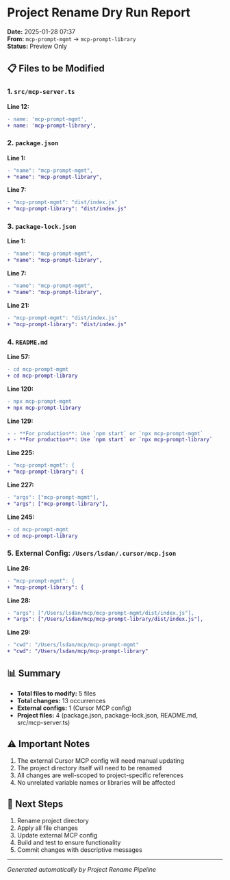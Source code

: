 # Project Rename Dry Run Report
**Date:** 2025-01-28 07:37  
**From:** `mcp-prompt-mgmt` → `mcp-prompt-library`  
**Status:** Preview Only

## 📋 Files to be Modified

### 1. `src/mcp-server.ts`
**Line 12:**
```diff
- name: 'mcp-prompt-mgmt',
+ name: 'mcp-prompt-library',
```

### 2. `package.json`
**Line 1:**
```diff
- "name": "mcp-prompt-mgmt",
+ "name": "mcp-prompt-library",
```

**Line 7:**
```diff
- "mcp-prompt-mgmt": "dist/index.js"
+ "mcp-prompt-library": "dist/index.js"
```

### 3. `package-lock.json`
**Line 1:**
```diff
- "name": "mcp-prompt-mgmt",
+ "name": "mcp-prompt-library",
```

**Line 7:**
```diff
- "name": "mcp-prompt-mgmt",
+ "name": "mcp-prompt-library",
```

**Line 21:**
```diff
- "mcp-prompt-mgmt": "dist/index.js"
+ "mcp-prompt-library": "dist/index.js"
```

### 4. `README.md`
**Line 57:**
```diff
- cd mcp-prompt-mgmt
+ cd mcp-prompt-library
```

**Line 120:**
```diff
- npx mcp-prompt-mgmt
+ npx mcp-prompt-library
```

**Line 129:**
```diff
- - **For production**: Use `npm start` or `npx mcp-prompt-mgmt`
+ - **For production**: Use `npm start` or `npx mcp-prompt-library`
```

**Line 225:**
```diff
- "mcp-prompt-mgmt": {
+ "mcp-prompt-library": {
```

**Line 227:**
```diff
- "args": ["mcp-prompt-mgmt"],
+ "args": ["mcp-prompt-library"],
```

**Line 245:**
```diff
- cd mcp-prompt-mgmt
+ cd mcp-prompt-library
```

### 5. External Config: `/Users/lsdan/.cursor/mcp.json`
**Line 26:**
```diff
- "mcp-prompt-mgmt": {
+ "mcp-prompt-library": {
```

**Line 28:**
```diff
- "args": ["/Users/lsdan/mcp/mcp-prompt-mgmt/dist/index.js"],
+ "args": ["/Users/lsdan/mcp/mcp-prompt-library/dist/index.js"],
```

**Line 29:**
```diff
- "cwd": "/Users/lsdan/mcp/mcp-prompt-mgmt"
+ "cwd": "/Users/lsdan/mcp/mcp-prompt-library"
```

## 📊 Summary
- **Total files to modify:** 5 files
- **Total changes:** 13 occurrences
- **External configs:** 1 (Cursor MCP config)
- **Project files:** 4 (package.json, package-lock.json, README.md, src/mcp-server.ts)

## ⚠️ Important Notes
1. The external Cursor MCP config will need manual updating
2. The project directory itself will need to be renamed
3. All changes are well-scoped to project-specific references
4. No unrelated variable names or libraries will be affected

## 🚀 Next Steps
1. Rename project directory
2. Apply all file changes
3. Update external MCP config
4. Build and test to ensure functionality
5. Commit changes with descriptive messages

---
*Generated automatically by Project Rename Pipeline* 